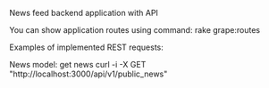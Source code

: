 News feed backend application with API

You can show application routes using command:
  rake grape:routes

Examples of implemented REST requests:

News model:
  get news
    curl -i -X GET "http://localhost:3000/api/v1/public_news"

